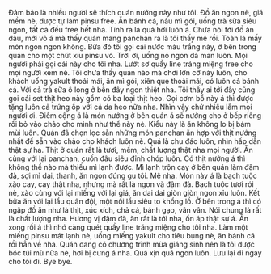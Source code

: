 Đảm bảo là nhiều người sẽ thích quán nướng này như tôi. Đồ ăn ngon nè, giá mềm nè, được tự làm pinsu free. Ăn bánh cá, nấu mì gói, uống trà sữa siêu ngon, tất cả đều free hết nha. Tính ra là quá hời luôn á. Chưa nói tới đồ ăn đâu, mới vô á mà thấy quán mang panchan ra là tôi thấy mê rồi. Toàn là mấy món ngon ngon không. Bữa đó tôi gọi cái nước màu trắng này, ở bên trong quán cho một chút xíu pinsu vô. Trời ơi, uống nó ngon dã man luôn. Mọi người phải gọi cái này cho tôi nha. Lướt sơ quầy line tráng miệng free cho mọi người xem nè. Tôi chưa thấy quán nào mà chơi lớn cỡ này luôn, cho khách uống yakult thoải mái, ăn mì gói, xiên que thoải mái, có luôn cả bánh cá. Với cả trà sữa ô long ở bên đây ngon thiệt nha. Tôi thấy ai tới đây cũng gọi cái set thịt heo này gồm có ba loại thịt heo. Gọi cơm bồ này á thì được tặng luôn cả trứng ốp với cả da heo nữa nha. Nhìn vậy chứ nhiều lắm mọi người ơi. Điểm cộng á là món nướng ở bên quán á sẽ nướng cho ở bếp riêng rồi bỏ vào chảo cho mình như thế này nè. Kiểu này là ăn không lo bị bám mùi luôn. Quán đã chọn lọc sẵn những món panchan ăn hợp với thịt nướng nhất để sẵn vào chảo cho khách luôn nè. Quá là chu đáo luôn, nhìn hấp dẫn thật sự ha. Thịt ở quán rất là tươi, mềm, chất lượng thật nha mọi người. Ăn cùng với lại panchan, cuốn đâu siêu đỉnh chóp luôn. Có thịt nướng á thì không thể nào mà thiếu mì lạnh được. Mì lạnh trộn cay ở bên quán làm đậm đà, sợi mì dai, thanh, ăn ngon đúng gu tôi. Mê nha. Món này á là bạch tuộc xào cay, cay thật nha, nhưng mà rất là ngon và đậm đà. Bạch tuộc tươi rói nè, xào cùng với lại miếng với lại giá, ăn dai dai giòn giòn ngon xỉu luôn. Kết bữa ăn với lại lẩu quân đội, một nồi lẩu siêu to khổng lồ. Ở bên trong á thì có ngập đồ ăn như là thịt, xúc xích, chả cá, bánh gạo, vân vân. Nói chung là rất là chất lượng nha. Hương vị đậm đà, ăn rất là tới nha, ổn áp thật sự á. Ăn xong rồi á thì nhớ càng quét quầy line tráng miệng cho tôi nha. Làm một miếng pinsu mát lạnh nè, uống miếng yakult cho tiêu bụng nè, ăn bánh cá rồi hẳn về nha. Quán đang có chương trình mùa giáng sinh nên là tôi được bóc túi mù nữa nè, hơi bị cưng á nha. Quá xịn quá ngon luôn. Lưu lại đi ngay cho tôi đi. Bye bye.